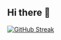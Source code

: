 ## Hi there 👋

[![GitHub Streak](https://github-readme-streak-stats.herokuapp.com?user=GuilhermeTavares13&theme=dark)](https://git.io/streak-stats)
